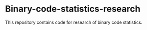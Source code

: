 # Binary-code-statistics-research
This repository contains code for research of binary code statistics.
